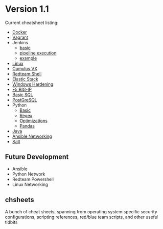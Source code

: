 # Version 1.1
Current cheatsheet listing:

- [Docker](docker-basic.md)
- [Vagrant](vagrant-basic.md)
- Jenkins
    + [basic](jenkins-basic.md)
    + [pipeline execution](jenkins-pipeline-execution)
    + [example](Jenkinsfile-example.md)
- [Linux](linux-basic.md)
- [Cumulus VX](cumulus-vx.md)
- [Redteam Shell](redteam-shell.md)
- [Elastic Stack](elk-stack.md)
- [Windows Hardening](windows-hardening)
- [F5 BIG-IP](F5-BIG-IP-LTM.md)
- [Basic SQL](sql-basic.md)
- [PostGreSQL](postgresql.md)
- Python
    + [Basic](python-basic.md)
    + [Regex](python-regex)
    + [Optimizations](python-optimizations)
    + [Pandas](Pandas-Examples.md)
- [Java](java-basic.md)
- [Ansible Networking](ansible-network.yml)
- [Salt](salt-basic.md)

## Future Development

- Ansible
- Python Network
- Redteam Powershell
- Linux Networking

## chsheets
A bunch of cheat sheets, spanning from operating system specific security configurations, scripting references, red/blue team scripts, and other useful tidbits
